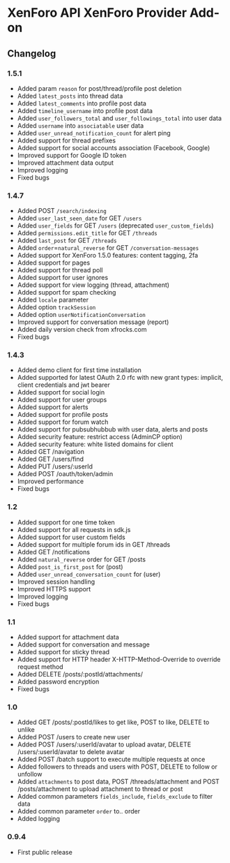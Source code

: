 # XenForo API XenForo Provider Add-on

## Changelog

### 1.5.1

* Added param `reason` for post/thread/profile post deletion
* Added `latest_posts` into thread data
* Added `latest_comments` into profile post data
* Added `timeline_username` into profile post data
* Added `user_followers_total` and `user_followings_total` into user data
* Added `username` into `associatable` user data
* Added `user_unread_notification_count` for alert ping
* Added support for thread prefixes
* Added support for social accounts association (Facebook, Google)
* Improved support for Google ID token
* Improved attachment data output
* Improved logging
* Fixed bugs

### 1.4.7

* Added POST `/search/indexing`
* Added `user_last_seen_date` for GET `/users`
* Added `user_fields` for GET `/users` (deprecated `user_custom_fields`)
* Added `permissions.edit_title` for GET `/threads`
* Added `last_post` for GET `/threads`
* Added `order`=`natural_reverse` for GET `/conversation-messages`
* Added support for XenForo 1.5.0 features: content tagging, 2fa
* Added support for pages
* Added support for thread poll
* Added support for user ignores
* Added support for view logging (thread, attachment)
* Added support for spam checking
* Added `locale` parameter
* Added option `trackSession`
* Added option `userNotificationConversation`
* Improved support for conversation message (report)
* Added daily version check from xfrocks.com
* Fixed bugs

### 1.4.3

* Added demo client for first time installation
* Added supported for latest OAuth 2.0 rfc with new grant types: implicit, client credentials and jwt bearer
* Added support for social login
* Added support for user groups
* Added support for alerts
* Added support for profile posts
* Added support for forum watch
* Added support for pubsubhubbub with user data, alerts and posts
* Added security feature: restrict access (AdminCP option)
* Added security feature: white listed domains for client
* Added GET /navigation
* Added GET /users/find
* Added PUT /users/:userId
* Added POST /oauth/token/admin
* Improved performance
* Fixed bugs

### 1.2

* Added support for one time token
* Added support for all requests in sdk.js
* Added support for user custom fields
* Added support for multiple forum ids in GET /threads
* Added GET /notifications
* Added `natural_reverse` order for GET /posts
* Added `post_is_first_post` for (post)
* Added `user_unread_conversation_count` for (user)
* Improved session handling
* Improved HTTPS support
* Improved logging
* Fixed bugs

### 1.1

* Added support for attachment data
* Added support for conversation and message
* Added support for sticky thread
* Added support for HTTP header X-HTTP-Method-Override to override request method
* Added DELETE /posts/:postId/attachments/
* Added password encryption
* Fixed bugs

### 1.0

* Added GET /posts/:postId/likes to get like, POST to like, DELETE to unlike
* Added POST /users to create new user
* Added POST /users/:userId/avatar to upload avatar, DELETE /users/:userId/avatar to delete avatar
* Added POST /batch support to execute multiple requests at once
* Added followers to threads and users with POST, DELETE to follow or unfollow
* Added `attachments` to post data, POST /threads/attachment and POST /posts/attachment to upload attachment to thread or post
* Added common parameters `fields_include`, `fields_exclude` to filter data
* Added common parameter `order` to.. order
* Added logging

### 0.9.4

* First public release
